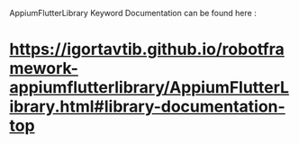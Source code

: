 AppiumFlutterLibrary Keyword Documentation can be found here : 

  # https://igortavtib.github.io/robotframework-appiumflutterlibrary/AppiumFlutterLibrary.html#library-documentation-top